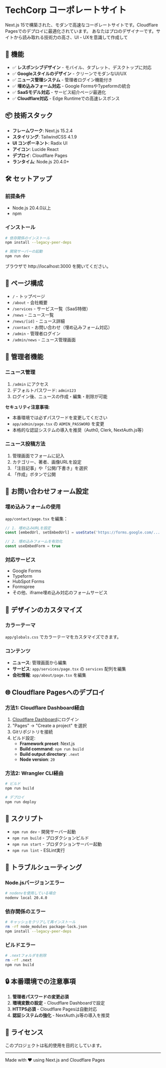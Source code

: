 # TechCorp コーポレートサイト

Next.js 15で構築された、モダンで高速なコーポレートサイトです。Cloudflare Pagesでのデプロイに最適化されています。
あなたはプロのデザイナーです。サイトから読み取れる技術力の高さ、UI・UXを意識して作成して

## 🚀 機能

- ✅ **レスポンシブデザイン** - モバイル、タブレット、デスクトップに対応
- ✅ **Googleスタイルのデザイン** - クリーンでモダンなUI/UX
- ✅ **ニュース管理システム** - 管理者ログイン機能付き
- ✅ **埋め込みフォーム対応** - Google FormsやTypeformの統合
- ✅ **SaaSモデル対応** - サービス紹介ページ最適化
- ✅ **Cloudflare対応** - Edge Runtimeでの高速レスポンス

## 📦 技術スタック

- **フレームワーク**: Next.js 15.2.4
- **スタイリング**: TailwindCSS 4.1.9
- **UI コンポーネント**: Radix UI
- **アイコン**: Lucide React
- **デプロイ**: Cloudflare Pages
- **ランタイム**: Node.js 20.4.0+

## 🛠️ セットアップ

### 前提条件

- Node.js 20.4.0以上
- npm

### インストール

```bash
# 依存関係のインストール
npm install --legacy-peer-deps

# 開発サーバーの起動
npm run dev
```

ブラウザで http://localhost:3000 を開いてください。

## 📝 ページ構成

- `/` - トップページ
- `/about` - 会社概要
- `/services` - サービス一覧（SaaS特徴）
- `/news` - ニュース一覧
- `/news/[id]` - ニュース詳細
- `/contact` - お問い合わせ（埋め込みフォーム対応）
- `/admin` - 管理者ログイン
- `/admin/news` - ニュース管理画面

## 🔐 管理者機能

### ニュース管理

1. `/admin` にアクセス
2. デフォルトパスワード: `admin123`
3. ログイン後、ニュースの作成・編集・削除が可能

**セキュリティ注意事項:**
- 本番環境では必ずパスワードを変更してください
- `app/admin/page.tsx` の `ADMIN_PASSWORD` を変更
- 本格的な認証システムの導入を推奨（Auth0, Clerk, NextAuth.js等）

### ニュース投稿方法

1. 管理画面でフォームに記入
2. カテゴリー、著者、画像URLを設定
3. 「注目記事」や「公開/下書き」を選択
4. 「作成」ボタンで公開

## 📧 お問い合わせフォーム設定

### 埋め込みフォームの使用

`app/contact/page.tsx` を編集：

```typescript
// 1. 埋め込みURLを設定
const [embedUrl, setEmbedUrl] = useState('https://forms.google.com/...')

// 2. 埋め込みフォームを有効化
const useEmbedForm = true
```

### 対応サービス

- Google Forms
- Typeform
- HubSpot Forms
- Formspree
- その他、iframe埋め込み対応のフォームサービス

## 🎨 デザインのカスタマイズ

### カラーテーマ

`app/globals.css` でカラーテーマをカスタマイズできます。

### コンテンツ

- **ニュース**: 管理画面から編集
- **サービス**: `app/services/page.tsx` の `services` 配列を編集
- **会社情報**: `app/about/page.tsx` を編集

## 🌐 Cloudflare Pagesへのデプロイ

### 方法1: Cloudflare Dashboard経由

1. [Cloudflare Dashboard](https://dash.cloudflare.com/)にログイン
2. "Pages" → "Create a project" を選択
3. Gitリポジトリを接続
4. ビルド設定:
   - **Framework preset**: Next.js
   - **Build command**: `npm run build`
   - **Build output directory**: `.next`
   - **Node version**: `20`

### 方法2: Wrangler CLI経由

```bash
# ビルド
npm run build

# デプロイ
npm run deploy
```

## 🔧 スクリプト

- `npm run dev` - 開発サーバー起動
- `npm run build` - プロダクションビルド
- `npm run start` - プロダクションサーバー起動
- `npm run lint` - ESLint実行

## 🐛 トラブルシューティング

### Node.jsバージョンエラー

```bash
# nodenvを使用している場合
nodenv local 20.4.0
```

### 依存関係のエラー

```bash
# キャッシュをクリアして再インストール
rm -rf node_modules package-lock.json
npm install --legacy-peer-deps
```

### ビルドエラー

```bash
# .nextフォルダを削除
rm -rf .next
npm run build
```

## 🔒 本番環境での注意事項

1. **管理者パスワードの変更必須**
2. **環境変数の設定** - Cloudflare Dashboardで設定
3. **HTTPS必須** - Cloudflare Pagesは自動対応
4. **認証システムの強化** - NextAuth.js等の導入を推奨

## 📄 ライセンス

このプロジェクトは私的使用を目的としています。

---

Made with ❤️ using Next.js and Cloudflare Pages
